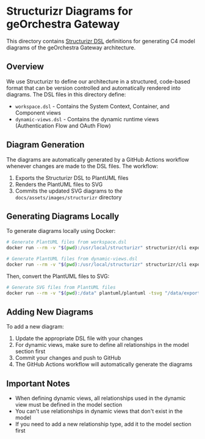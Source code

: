# Structurizr Diagrams for geOrchestra Gateway

This directory contains [Structurizr DSL](https://docs.structurizr.com/dsl/) definitions for generating C4 model diagrams of the geOrchestra Gateway architecture.

## Overview

We use Structurizr to define our architecture in a structured, code-based format that can be version controlled and automatically rendered into diagrams. The DSL files in this directory define:

- `workspace.dsl` - Contains the System Context, Container, and Component views
- `dynamic-views.dsl` - Contains the dynamic runtime views (Authentication Flow and OAuth Flow)

## Diagram Generation

The diagrams are automatically generated by a GitHub Actions workflow whenever changes are made to the DSL files. The workflow:

1. Exports the Structurizr DSL to PlantUML files
2. Renders the PlantUML files to SVG
3. Commits the updated SVG diagrams to the `docs/assets/images/structurizr` directory

## Generating Diagrams Locally

To generate diagrams locally using Docker:

```bash
# Generate PlantUML files from workspace.dsl
docker run --rm -v "$(pwd):/usr/local/structurizr" structurizr/cli export -workspace /usr/local/structurizr/workspace.dsl -format plantuml/c4plantuml -output /usr/local/structurizr/exports

# Generate PlantUML files from dynamic-views.dsl
docker run --rm -v "$(pwd):/usr/local/structurizr" structurizr/cli export -workspace /usr/local/structurizr/dynamic-views.dsl -format plantuml/c4plantuml -output /usr/local/structurizr/exports
```

Then, convert the PlantUML files to SVG:

```bash
# Generate SVG files from PlantUML files
docker run --rm -v "$(pwd):/data" plantuml/plantuml -tsvg "/data/exports/*.puml" -o "/data/../assets/images/structurizr"
```

## Adding New Diagrams

To add a new diagram:

1. Update the appropriate DSL file with your changes
2. For dynamic views, make sure to define all relationships in the model section first
3. Commit your changes and push to GitHub
4. The GitHub Actions workflow will automatically generate the diagrams

## Important Notes

- When defining dynamic views, all relationships used in the dynamic view must be defined in the model section
- You can't use relationships in dynamic views that don't exist in the model
- If you need to add a new relationship type, add it to the model section first
